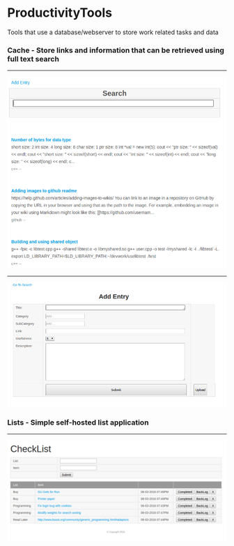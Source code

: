 # ProductivityTools
Tools that use a database/webserver to store work related tasks and data

### Cache - Store links and information that can be retrieved using full text search
***

![alt text](img/Search.png "Cache Search")
***
![alt text](img/AddEntry.png "Cache Add Entry")

### Lists - Simple self-hosted list application
*** 

![alt text](img/Lists.png "CheckList example")
